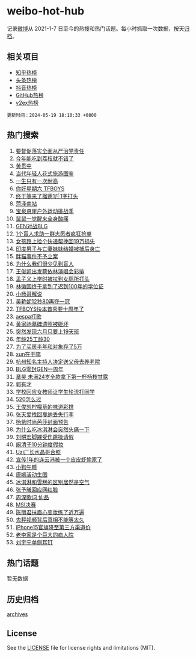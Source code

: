 # weibo-hot-hub

记录[微博](https://www.weibo.com)从 2021-1-7 日至今的热搜和热门话题。每小时抓取一次数据，按天[归档](archives)。

## 相关项目

- [知乎热榜](https://github.com/lonnyzhang423/zhihu-hot-hub)
- [头条热榜](https://github.com/lonnyzhang423/toutiao-hot-hub)
- [抖音热榜](https://github.com/lonnyzhang423/douyin-hot-hub)
- [GitHub热榜](https://github.com/lonnyzhang423/github-hot-hub)
- [v2ex热榜](https://github.com/lonnyzhang423/v2ex-hot-hub)


`更新时间：2024-05-19 18:10:33 +0800`

## 热门搜索

1. [要督促落实全面从严治党责任](https://m.weibo.cn/search?containerid=100103type%3D1%26t%3D10%26q%3D%23%E8%A6%81%E7%9D%A3%E4%BF%83%E8%90%BD%E5%AE%9E%E5%85%A8%E9%9D%A2%E4%BB%8E%E4%B8%A5%E6%B2%BB%E5%85%9A%E8%B4%A3%E4%BB%BB%23&stream_entry_id=51&isnewpage=1&extparam=seat%3D1%26dgr%3D0%26filter_type%3Drealtimehot%26stream_entry_id%3D51%26c_type%3D51%26pos%3D0%26cate%3D10103%26q%3D%2523%25E8%25A6%2581%25E7%259D%25A3%25E4%25BF%2583%25E8%2590%25BD%25E5%25AE%259E%25E5%2585%25A8%25E9%259D%25A2%25E4%25BB%258E%25E4%25B8%25A5%25E6%25B2%25BB%25E5%2585%259A%25E8%25B4%25A3%25E4%25BB%25BB%2523%26display_time%3D1716113432%26pre_seqid%3D1716113432356015665223)
1. [今年能吃到荔枝就不错了](https://m.weibo.cn/search?containerid=100103type%3D1%26t%3D10%26q%3D%23%E4%BB%8A%E5%B9%B4%E8%83%BD%E5%90%83%E5%88%B0%E8%8D%94%E6%9E%9D%E5%B0%B1%E4%B8%8D%E9%94%99%E4%BA%86%23&stream_entry_id=31&isnewpage=1&extparam=seat%3D1%26dgr%3D0%26flag%3D2%26realpos%3D1%26stream_entry_id%3D31%26filter_type%3Drealtimehot%26lcate%3D5001%26c_type%3D31%26cate%3D5001%26band_rank%3D1%26pos%3D0%26q%3D%2523%25E4%25BB%258A%25E5%25B9%25B4%25E8%2583%25BD%25E5%2590%2583%25E5%2588%25B0%25E8%258D%2594%25E6%259E%259D%25E5%25B0%25B1%25E4%25B8%258D%25E9%2594%2599%25E4%25BA%2586%2523%26display_time%3D1716113432%26pre_seqid%3D1716113432356015665223)
1. [黄贯中](https://m.weibo.cn/search?containerid=100103type%3D1%26t%3D10%26q%3D%E9%BB%84%E8%B4%AF%E4%B8%AD&stream_entry_id=31&isnewpage=1&extparam=seat%3D1%26dgr%3D0%26flag%3D1%26realpos%3D2%26stream_entry_id%3D31%26filter_type%3Drealtimehot%26lcate%3D5001%26c_type%3D31%26cate%3D5001%26band_rank%3D2%26pos%3D1%26q%3D%25E9%25BB%2584%25E8%25B4%25AF%25E4%25B8%25AD%26display_time%3D1716113432%26pre_seqid%3D1716113432356015665223)
1. [当代年轻人花式旅游图鉴](https://m.weibo.cn/search?containerid=100103type%3D1%26t%3D10%26q%3D%23%E5%BD%93%E4%BB%A3%E5%B9%B4%E8%BD%BB%E4%BA%BA%E8%8A%B1%E5%BC%8F%E6%97%85%E6%B8%B8%E5%9B%BE%E9%89%B4%23&stream_entry_id=31&isnewpage=1&extparam=seat%3D1%26dgr%3D0%26flag%3D0%26realpos%3D3%26stream_entry_id%3D31%26filter_type%3Drealtimehot%26lcate%3D5001%26c_type%3D31%26cate%3D5001%26band_rank%3D3%26pos%3D2%26q%3D%2523%25E5%25BD%2593%25E4%25BB%25A3%25E5%25B9%25B4%25E8%25BD%25BB%25E4%25BA%25BA%25E8%258A%25B1%25E5%25BC%258F%25E6%2597%2585%25E6%25B8%25B8%25E5%259B%25BE%25E9%2589%25B4%2523%26display_time%3D1716113432%26pre_seqid%3D1716113432356015665223)
1. [一生只有一次耐高](https://m.weibo.cn/search?containerid=100103type%3D1%26t%3D10%26q%3D%23%E4%B8%80%E7%94%9F%E5%8F%AA%E6%9C%89%E4%B8%80%E6%AC%A1%E8%80%90%E9%AB%98%23&stream_entry_id=31&isnewpage=1&extparam=seat%3D1%26dgr%3D0%26adid%3D236256%26topic_ad%3D1%26is_ad_pos%3D1%26stream_entry_id%3D31%26filter_type%3Drealtimehot%26lcate%3D5001%26c_type%3D31%26cate%3D5001%26band_rank%3D4%26pos%3D3%26q%3D%2523%25E4%25B8%2580%25E7%2594%259F%25E5%258F%25AA%25E6%259C%2589%25E4%25B8%2580%25E6%25AC%25A1%25E8%2580%2590%25E9%25AB%2598%2523%26display_time%3D1716113432%26pre_seqid%3D1716113432356015665223)
1. [你好星期六 TFBOYS](https://m.weibo.cn/search?containerid=100103type%3D1%26t%3D10%26q%3D%E4%BD%A0%E5%A5%BD%E6%98%9F%E6%9C%9F%E5%85%AD+TFBOYS&stream_entry_id=31&isnewpage=1&extparam=seat%3D1%26dgr%3D0%26flag%3D2%26realpos%3D4%26stream_entry_id%3D31%26filter_type%3Drealtimehot%26lcate%3D5001%26c_type%3D31%26cate%3D5001%26band_rank%3D4%26pos%3D4%26q%3D%25E4%25BD%25A0%25E5%25A5%25BD%25E6%2598%259F%25E6%259C%259F%25E5%2585%25AD%2520TFBOYS%26display_time%3D1716113432%26pre_seqid%3D1716113432356015665223)
1. [终于等来了榴莲1斤1字打头](https://m.weibo.cn/search?containerid=100103type%3D1%26t%3D10%26q%3D%23%E7%BB%88%E4%BA%8E%E7%AD%89%E6%9D%A5%E4%BA%86%E6%A6%B4%E8%8E%B21%E6%96%A41%E5%AD%97%E6%89%93%E5%A4%B4%23&stream_entry_id=31&isnewpage=1&extparam=seat%3D1%26dgr%3D0%26flag%3D0%26realpos%3D5%26stream_entry_id%3D31%26filter_type%3Drealtimehot%26lcate%3D5001%26c_type%3D31%26cate%3D5001%26band_rank%3D5%26pos%3D5%26q%3D%2523%25E7%25BB%2588%25E4%25BA%258E%25E7%25AD%2589%25E6%259D%25A5%25E4%25BA%2586%25E6%25A6%25B4%25E8%258E%25B21%25E6%2596%25A41%25E5%25AD%2597%25E6%2589%2593%25E5%25A4%25B4%2523%26display_time%3D1716113432%26pre_seqid%3D1716113432356015665223)
1. [菏泽南站](https://m.weibo.cn/search?containerid=100103type%3D1%26t%3D10%26q%3D%E8%8F%8F%E6%B3%BD%E5%8D%97%E7%AB%99&stream_entry_id=31&isnewpage=1&extparam=seat%3D1%26dgr%3D0%26flag%3D0%26realpos%3D6%26stream_entry_id%3D31%26filter_type%3Drealtimehot%26lcate%3D5001%26c_type%3D31%26cate%3D5001%26band_rank%3D6%26pos%3D6%26q%3D%25E8%258F%258F%25E6%25B3%25BD%25E5%258D%2597%25E7%25AB%2599%26display_time%3D1716113432%26pre_seqid%3D1716113432356015665223)
1. [宝泉悬崖户外运动挑战季](https://m.weibo.cn/search?containerid=100103type%3D1%26t%3D10%26q%3D%23%E5%AE%9D%E6%B3%89%E6%82%AC%E5%B4%96%E6%88%B7%E5%A4%96%E8%BF%90%E5%8A%A8%E6%8C%91%E6%88%98%E5%AD%A3%23&stream_entry_id=31&isnewpage=1&extparam=seat%3D1%26dgr%3D0%26adid%3D237030%26topic_ad%3D1%26is_ad_pos%3D1%26stream_entry_id%3D31%26filter_type%3Drealtimehot%26lcate%3D5001%26c_type%3D31%26cate%3D5001%26band_rank%3D7%26pos%3D7%26q%3D%2523%25E5%25AE%259D%25E6%25B3%2589%25E6%2582%25AC%25E5%25B4%2596%25E6%2588%25B7%25E5%25A4%2596%25E8%25BF%2590%25E5%258A%25A8%25E6%258C%2591%25E6%2588%2598%25E5%25AD%25A3%2523%26display_time%3D1716113432%26pre_seqid%3D1716113432356015665223)
1. [鼠鼠一觉醒来全身酸痛](https://m.weibo.cn/search?containerid=100103type%3D1%26t%3D10%26q%3D%23%E9%BC%A0%E9%BC%A0%E4%B8%80%E8%A7%89%E9%86%92%E6%9D%A5%E5%85%A8%E8%BA%AB%E9%85%B8%E7%97%9B%23&stream_entry_id=31&isnewpage=1&extparam=seat%3D1%26dgr%3D0%26flag%3D1%26realpos%3D7%26stream_entry_id%3D31%26filter_type%3Drealtimehot%26lcate%3D5001%26c_type%3D31%26cate%3D5001%26band_rank%3D7%26pos%3D8%26q%3D%2523%25E9%25BC%25A0%25E9%25BC%25A0%25E4%25B8%2580%25E8%25A7%2589%25E9%2586%2592%25E6%259D%25A5%25E5%2585%25A8%25E8%25BA%25AB%25E9%2585%25B8%25E7%2597%259B%2523%26display_time%3D1716113432%26pre_seqid%3D1716113432356015665223)
1. [GEN对战BLG](https://m.weibo.cn/search?containerid=100103type%3D1%26t%3D10%26q%3D%23GEN%E5%AF%B9%E6%88%98BLG%23&stream_entry_id=31&isnewpage=1&extparam=seat%3D1%26dgr%3D0%26flag%3D1%26realpos%3D8%26stream_entry_id%3D31%26filter_type%3Drealtimehot%26lcate%3D5001%26c_type%3D31%26cate%3D5001%26band_rank%3D8%26pos%3D9%26q%3D%2523GEN%25E5%25AF%25B9%25E6%2588%2598BLG%2523%26display_time%3D1716113432%26pre_seqid%3D1716113432356015665223)
1. [1个盲人求助一群志愿者疯狂抢单](https://m.weibo.cn/search?containerid=100103type%3D1%26t%3D10%26q%3D%231%E4%B8%AA%E7%9B%B2%E4%BA%BA%E6%B1%82%E5%8A%A9%E4%B8%80%E7%BE%A4%E5%BF%97%E6%84%BF%E8%80%85%E7%96%AF%E7%8B%82%E6%8A%A2%E5%8D%95%23&stream_entry_id=31&isnewpage=1&extparam=seat%3D1%26dgr%3D0%26flag%3D32768%26realpos%3D9%26stream_entry_id%3D31%26filter_type%3Drealtimehot%26lcate%3D5001%26c_type%3D31%26cate%3D5001%26band_rank%3D9%26pos%3D10%26q%3D%25231%25E4%25B8%25AA%25E7%259B%25B2%25E4%25BA%25BA%25E6%25B1%2582%25E5%258A%25A9%25E4%25B8%2580%25E7%25BE%25A4%25E5%25BF%2597%25E6%2584%25BF%25E8%2580%2585%25E7%2596%25AF%25E7%258B%2582%25E6%258A%25A2%25E5%258D%2595%2523%26display_time%3D1716113432%26pre_seqid%3D1716113432356015665223)
1. [女孩路上捡个快递帮挽回19万损失](https://m.weibo.cn/search?containerid=100103type%3D1%26t%3D10%26q%3D%23%E5%A5%B3%E5%AD%A9%E8%B7%AF%E4%B8%8A%E6%8D%A1%E4%B8%AA%E5%BF%AB%E9%80%92%E5%B8%AE%E6%8C%BD%E5%9B%9E19%E4%B8%87%E6%8D%9F%E5%A4%B1%23&stream_entry_id=31&isnewpage=1&extparam=seat%3D1%26dgr%3D0%26flag%3D32768%26realpos%3D10%26stream_entry_id%3D31%26filter_type%3Drealtimehot%26lcate%3D5001%26c_type%3D31%26cate%3D5001%26band_rank%3D10%26pos%3D11%26q%3D%2523%25E5%25A5%25B3%25E5%25AD%25A9%25E8%25B7%25AF%25E4%25B8%258A%25E6%258D%25A1%25E4%25B8%25AA%25E5%25BF%25AB%25E9%2580%2592%25E5%25B8%25AE%25E6%258C%25BD%25E5%259B%259E19%25E4%25B8%2587%25E6%258D%259F%25E5%25A4%25B1%2523%26display_time%3D1716113432%26pre_seqid%3D1716113432356015665223)
1. [印度男子与亡妻妹妹结婚被捕后身亡](https://m.weibo.cn/search?containerid=100103type%3D1%26t%3D10%26q%3D%23%E5%8D%B0%E5%BA%A6%E7%94%B7%E5%AD%90%E4%B8%8E%E4%BA%A1%E5%A6%BB%E5%A6%B9%E5%A6%B9%E7%BB%93%E5%A9%9A%E8%A2%AB%E6%8D%95%E5%90%8E%E8%BA%AB%E4%BA%A1%23&stream_entry_id=31&isnewpage=1&extparam=seat%3D1%26dgr%3D0%26flag%3D1%26realpos%3D11%26stream_entry_id%3D31%26filter_type%3Drealtimehot%26lcate%3D5001%26c_type%3D31%26cate%3D5001%26band_rank%3D11%26pos%3D12%26q%3D%2523%25E5%258D%25B0%25E5%25BA%25A6%25E7%2594%25B7%25E5%25AD%2590%25E4%25B8%258E%25E4%25BA%25A1%25E5%25A6%25BB%25E5%25A6%25B9%25E5%25A6%25B9%25E7%25BB%2593%25E5%25A9%259A%25E8%25A2%25AB%25E6%258D%2595%25E5%2590%258E%25E8%25BA%25AB%25E4%25BA%25A1%2523%26display_time%3D1716113432%26pre_seqid%3D1716113432356015665223)
1. [胖猫事件不予立案](https://m.weibo.cn/search?containerid=100103type%3D1%26t%3D10%26q%3D%23%E8%83%96%E7%8C%AB%E4%BA%8B%E4%BB%B6%E4%B8%8D%E4%BA%88%E7%AB%8B%E6%A1%88%23&stream_entry_id=31&isnewpage=1&extparam=seat%3D1%26dgr%3D0%26flag%3D1%26realpos%3D12%26stream_entry_id%3D31%26filter_type%3Drealtimehot%26lcate%3D5001%26c_type%3D31%26cate%3D5001%26band_rank%3D12%26pos%3D13%26q%3D%2523%25E8%2583%2596%25E7%258C%25AB%25E4%25BA%258B%25E4%25BB%25B6%25E4%25B8%258D%25E4%25BA%2588%25E7%25AB%258B%25E6%25A1%2588%2523%26display_time%3D1716113432%26pre_seqid%3D1716113432356015665223)
1. [为什么我们很少见到盲人](https://m.weibo.cn/search?containerid=100103type%3D1%26t%3D10%26q%3D%23%E4%B8%BA%E4%BB%80%E4%B9%88%E6%88%91%E4%BB%AC%E5%BE%88%E5%B0%91%E8%A7%81%E5%88%B0%E7%9B%B2%E4%BA%BA%23&stream_entry_id=31&isnewpage=1&extparam=seat%3D1%26dgr%3D0%26flag%3D1%26realpos%3D13%26stream_entry_id%3D31%26filter_type%3Drealtimehot%26lcate%3D5001%26c_type%3D31%26cate%3D5001%26band_rank%3D13%26pos%3D14%26q%3D%2523%25E4%25B8%25BA%25E4%25BB%2580%25E4%25B9%2588%25E6%2588%2591%25E4%25BB%25AC%25E5%25BE%2588%25E5%25B0%2591%25E8%25A7%2581%25E5%2588%25B0%25E7%259B%25B2%25E4%25BA%25BA%2523%26display_time%3D1716113432%26pre_seqid%3D1716113432356015665223)
1. [王俊凯出发蔡依林演唱会彩排](https://m.weibo.cn/search?containerid=100103type%3D1%26t%3D10%26q%3D%23%E7%8E%8B%E4%BF%8A%E5%87%AF%E5%87%BA%E5%8F%91%E8%94%A1%E4%BE%9D%E6%9E%97%E6%BC%94%E5%94%B1%E4%BC%9A%E5%BD%A9%E6%8E%92%23&stream_entry_id=31&isnewpage=1&extparam=seat%3D1%26dgr%3D0%26flag%3D0%26realpos%3D14%26stream_entry_id%3D31%26filter_type%3Drealtimehot%26lcate%3D5001%26c_type%3D31%26cate%3D5001%26band_rank%3D14%26pos%3D15%26q%3D%2523%25E7%258E%258B%25E4%25BF%258A%25E5%2587%25AF%25E5%2587%25BA%25E5%258F%2591%25E8%2594%25A1%25E4%25BE%259D%25E6%259E%2597%25E6%25BC%2594%25E5%2594%25B1%25E4%25BC%259A%25E5%25BD%25A9%25E6%258E%2592%2523%26display_time%3D1716113432%26pre_seqid%3D1716113432356015665223)
1. [孟子义上学时被拉到女厕所打头](https://m.weibo.cn/search?containerid=100103type%3D1%26t%3D10%26q%3D%23%E5%AD%9F%E5%AD%90%E4%B9%89%E4%B8%8A%E5%AD%A6%E6%97%B6%E8%A2%AB%E6%8B%89%E5%88%B0%E5%A5%B3%E5%8E%95%E6%89%80%E6%89%93%E5%A4%B4%23&stream_entry_id=31&isnewpage=1&extparam=seat%3D1%26dgr%3D0%26flag%3D0%26realpos%3D15%26stream_entry_id%3D31%26filter_type%3Drealtimehot%26lcate%3D5001%26c_type%3D31%26cate%3D5001%26band_rank%3D15%26pos%3D16%26q%3D%2523%25E5%25AD%259F%25E5%25AD%2590%25E4%25B9%2589%25E4%25B8%258A%25E5%25AD%25A6%25E6%2597%25B6%25E8%25A2%25AB%25E6%258B%2589%25E5%2588%25B0%25E5%25A5%25B3%25E5%258E%2595%25E6%2589%2580%25E6%2589%2593%25E5%25A4%25B4%2523%26display_time%3D1716113432%26pre_seqid%3D1716113432356015665223)
1. [林徽因终于拿到了迟到100年的学位证](https://m.weibo.cn/search?containerid=100103type%3D1%26t%3D10%26q%3D%23%E6%9E%97%E5%BE%BD%E5%9B%A0%E7%BB%88%E4%BA%8E%E6%8B%BF%E5%88%B0%E4%BA%86%E8%BF%9F%E5%88%B0100%E5%B9%B4%E7%9A%84%E5%AD%A6%E4%BD%8D%E8%AF%81%23&stream_entry_id=31&isnewpage=1&extparam=seat%3D1%26dgr%3D0%26flag%3D0%26realpos%3D16%26stream_entry_id%3D31%26filter_type%3Drealtimehot%26lcate%3D5001%26c_type%3D31%26cate%3D5001%26band_rank%3D16%26pos%3D17%26q%3D%2523%25E6%259E%2597%25E5%25BE%25BD%25E5%259B%25A0%25E7%25BB%2588%25E4%25BA%258E%25E6%258B%25BF%25E5%2588%25B0%25E4%25BA%2586%25E8%25BF%259F%25E5%2588%25B0100%25E5%25B9%25B4%25E7%259A%2584%25E5%25AD%25A6%25E4%25BD%258D%25E8%25AF%2581%2523%26display_time%3D1716113432%26pre_seqid%3D1716113432356015665223)
1. [小杨哥解说](https://m.weibo.cn/search?containerid=100103type%3D1%26t%3D10%26q%3D%E5%B0%8F%E6%9D%A8%E5%93%A5%E8%A7%A3%E8%AF%B4&stream_entry_id=31&isnewpage=1&extparam=seat%3D1%26dgr%3D0%26flag%3D1%26realpos%3D17%26stream_entry_id%3D31%26filter_type%3Drealtimehot%26lcate%3D5001%26c_type%3D31%26cate%3D5001%26band_rank%3D17%26pos%3D18%26q%3D%25E5%25B0%258F%25E6%259D%25A8%25E5%2593%25A5%25E8%25A7%25A3%25E8%25AF%25B4%26display_time%3D1716113432%26pre_seqid%3D1716113432356015665223)
1. [吴艳妮12秒80再夺一冠](https://m.weibo.cn/search?containerid=100103type%3D1%26t%3D10%26q%3D%23%E5%90%B4%E8%89%B3%E5%A6%AE12%E7%A7%9280%E5%86%8D%E5%A4%BA%E4%B8%80%E5%86%A0%23&stream_entry_id=31&isnewpage=1&extparam=seat%3D1%26dgr%3D0%26flag%3D0%26realpos%3D18%26stream_entry_id%3D31%26filter_type%3Drealtimehot%26lcate%3D5001%26c_type%3D31%26cate%3D5001%26band_rank%3D18%26pos%3D19%26q%3D%2523%25E5%2590%25B4%25E8%2589%25B3%25E5%25A6%25AE12%25E7%25A7%259280%25E5%2586%258D%25E5%25A4%25BA%25E4%25B8%2580%25E5%2586%25A0%2523%26display_time%3D1716113432%26pre_seqid%3D1716113432356015665223)
1. [TFBOYS快本首秀要十周年了](https://m.weibo.cn/search?containerid=100103type%3D1%26t%3D10%26q%3D%23TFBOYS%E5%BF%AB%E6%9C%AC%E9%A6%96%E7%A7%80%E8%A6%81%E5%8D%81%E5%91%A8%E5%B9%B4%E4%BA%86%23&stream_entry_id=31&isnewpage=1&extparam=seat%3D1%26dgr%3D0%26flag%3D0%26realpos%3D19%26stream_entry_id%3D31%26filter_type%3Drealtimehot%26lcate%3D5001%26c_type%3D31%26cate%3D5001%26band_rank%3D19%26pos%3D20%26q%3D%2523TFBOYS%25E5%25BF%25AB%25E6%259C%25AC%25E9%25A6%2596%25E7%25A7%2580%25E8%25A6%2581%25E5%258D%2581%25E5%2591%25A8%25E5%25B9%25B4%25E4%25BA%2586%2523%26display_time%3D1716113432%26pre_seqid%3D1716113432356015665223)
1. [aespa打歌](https://m.weibo.cn/search?containerid=100103type%3D1%26t%3D10%26q%3Daespa%E6%89%93%E6%AD%8C&stream_entry_id=31&isnewpage=1&extparam=seat%3D1%26dgr%3D0%26flag%3D1%26realpos%3D20%26stream_entry_id%3D31%26filter_type%3Drealtimehot%26lcate%3D5001%26c_type%3D31%26cate%3D5001%26band_rank%3D20%26pos%3D21%26q%3Daespa%25E6%2589%2593%25E6%25AD%258C%26display_time%3D1716113432%26pre_seqid%3D1716113432356015665223)
1. [黄家驹墓碑遗照被砸坏](https://m.weibo.cn/search?containerid=100103type%3D1%26t%3D10%26q%3D%23%E9%BB%84%E5%AE%B6%E9%A9%B9%E5%A2%93%E7%A2%91%E9%81%97%E7%85%A7%E8%A2%AB%E7%A0%B8%E5%9D%8F%23&stream_entry_id=31&isnewpage=1&extparam=seat%3D1%26dgr%3D0%26flag%3D2%26realpos%3D21%26stream_entry_id%3D31%26filter_type%3Drealtimehot%26lcate%3D5001%26c_type%3D31%26cate%3D5001%26band_rank%3D21%26pos%3D22%26q%3D%2523%25E9%25BB%2584%25E5%25AE%25B6%25E9%25A9%25B9%25E5%25A2%2593%25E7%25A2%2591%25E9%2581%2597%25E7%2585%25A7%25E8%25A2%25AB%25E7%25A0%25B8%25E5%259D%258F%2523%26display_time%3D1716113432%26pre_seqid%3D1716113432356015665223)
1. [突然发现六月只要上19天班](https://m.weibo.cn/search?containerid=100103type%3D1%26t%3D10%26q%3D%23%E7%AA%81%E7%84%B6%E5%8F%91%E7%8E%B0%E5%85%AD%E6%9C%88%E5%8F%AA%E8%A6%81%E4%B8%8A19%E5%A4%A9%E7%8F%AD%23&stream_entry_id=31&isnewpage=1&extparam=seat%3D1%26dgr%3D0%26flag%3D1%26realpos%3D22%26stream_entry_id%3D31%26filter_type%3Drealtimehot%26lcate%3D5001%26c_type%3D31%26cate%3D5001%26band_rank%3D22%26pos%3D23%26q%3D%2523%25E7%25AA%2581%25E7%2584%25B6%25E5%258F%2591%25E7%258E%25B0%25E5%2585%25AD%25E6%259C%2588%25E5%258F%25AA%25E8%25A6%2581%25E4%25B8%258A19%25E5%25A4%25A9%25E7%258F%25AD%2523%26display_time%3D1716113432%26pre_seqid%3D1716113432356015665223)
1. [年龄25工龄30](https://m.weibo.cn/search?containerid=100103type%3D1%26t%3D10%26q%3D%E5%B9%B4%E9%BE%8425%E5%B7%A5%E9%BE%8430&stream_entry_id=31&isnewpage=1&extparam=seat%3D1%26dgr%3D0%26flag%3D1%26realpos%3D23%26stream_entry_id%3D31%26filter_type%3Drealtimehot%26lcate%3D5001%26c_type%3D31%26cate%3D5001%26band_rank%3D23%26pos%3D24%26q%3D%25E5%25B9%25B4%25E9%25BE%258425%25E5%25B7%25A5%25E9%25BE%258430%26display_time%3D1716113432%26pre_seqid%3D1716113432356015665223)
1. [为了买房半年和对象存了5万](https://m.weibo.cn/search?containerid=100103type%3D1%26t%3D10%26q%3D%23%E4%B8%BA%E4%BA%86%E4%B9%B0%E6%88%BF%E5%8D%8A%E5%B9%B4%E5%92%8C%E5%AF%B9%E8%B1%A1%E5%AD%98%E4%BA%865%E4%B8%87%23&stream_entry_id=31&isnewpage=1&extparam=seat%3D1%26dgr%3D0%26flag%3D1%26realpos%3D24%26stream_entry_id%3D31%26filter_type%3Drealtimehot%26lcate%3D5001%26c_type%3D31%26cate%3D5001%26band_rank%3D24%26pos%3D25%26q%3D%2523%25E4%25B8%25BA%25E4%25BA%2586%25E4%25B9%25B0%25E6%2588%25BF%25E5%258D%258A%25E5%25B9%25B4%25E5%2592%258C%25E5%25AF%25B9%25E8%25B1%25A1%25E5%25AD%2598%25E4%25BA%25865%25E4%25B8%2587%2523%26display_time%3D1716113432%26pre_seqid%3D1716113432356015665223)
1. [xun在干嘛](https://m.weibo.cn/search?containerid=100103type%3D1%26t%3D10%26q%3Dxun%E5%9C%A8%E5%B9%B2%E5%98%9B&stream_entry_id=31&isnewpage=1&extparam=seat%3D1%26dgr%3D0%26flag%3D1%26realpos%3D25%26stream_entry_id%3D31%26filter_type%3Drealtimehot%26lcate%3D5001%26c_type%3D31%26cate%3D5001%26band_rank%3D25%26pos%3D26%26q%3Dxun%25E5%259C%25A8%25E5%25B9%25B2%25E5%2598%259B%26display_time%3D1716113432%26pre_seqid%3D1716113432356015665223)
1. [杭州知名主持人决定送父母去养老院](https://m.weibo.cn/search?containerid=100103type%3D1%26t%3D10%26q%3D%23%E6%9D%AD%E5%B7%9E%E7%9F%A5%E5%90%8D%E4%B8%BB%E6%8C%81%E4%BA%BA%E5%86%B3%E5%AE%9A%E9%80%81%E7%88%B6%E6%AF%8D%E5%8E%BB%E5%85%BB%E8%80%81%E9%99%A2%23&stream_entry_id=31&isnewpage=1&extparam=seat%3D1%26dgr%3D0%26flag%3D1%26realpos%3D26%26stream_entry_id%3D31%26filter_type%3Drealtimehot%26lcate%3D5001%26c_type%3D31%26cate%3D5001%26band_rank%3D26%26pos%3D27%26q%3D%2523%25E6%259D%25AD%25E5%25B7%259E%25E7%259F%25A5%25E5%2590%258D%25E4%25B8%25BB%25E6%258C%2581%25E4%25BA%25BA%25E5%2586%25B3%25E5%25AE%259A%25E9%2580%2581%25E7%2588%25B6%25E6%25AF%258D%25E5%258E%25BB%25E5%2585%25BB%25E8%2580%2581%25E9%2599%25A2%2523%26display_time%3D1716113432%26pre_seqid%3D1716113432356015665223)
1. [BLG零封GEN一周年](https://m.weibo.cn/search?containerid=100103type%3D1%26t%3D10%26q%3D%23BLG%E9%9B%B6%E5%B0%81GEN%E4%B8%80%E5%91%A8%E5%B9%B4%23&stream_entry_id=31&isnewpage=1&extparam=seat%3D1%26dgr%3D0%26flag%3D1%26realpos%3D27%26stream_entry_id%3D31%26filter_type%3Drealtimehot%26lcate%3D5001%26c_type%3D31%26cate%3D5001%26band_rank%3D27%26pos%3D28%26q%3D%2523BLG%25E9%259B%25B6%25E5%25B0%2581GEN%25E4%25B8%2580%25E5%2591%25A8%25E5%25B9%25B4%2523%26display_time%3D1716113432%26pre_seqid%3D1716113432356015665223)
1. [章昊 未满24岁全款拿下第一杯杨枝甘露](https://m.weibo.cn/search?containerid=100103type%3D1%26t%3D10%26q%3D%E7%AB%A0%E6%98%8A+%E6%9C%AA%E6%BB%A124%E5%B2%81%E5%85%A8%E6%AC%BE%E6%8B%BF%E4%B8%8B%E7%AC%AC%E4%B8%80%E6%9D%AF%E6%9D%A8%E6%9E%9D%E7%94%98%E9%9C%B2&stream_entry_id=31&isnewpage=1&extparam=seat%3D1%26dgr%3D0%26flag%3D0%26realpos%3D28%26stream_entry_id%3D31%26filter_type%3Drealtimehot%26lcate%3D5001%26c_type%3D31%26cate%3D5001%26band_rank%3D28%26pos%3D29%26q%3D%25E7%25AB%25A0%25E6%2598%258A%2520%25E6%259C%25AA%25E6%25BB%25A124%25E5%25B2%2581%25E5%2585%25A8%25E6%25AC%25BE%25E6%258B%25BF%25E4%25B8%258B%25E7%25AC%25AC%25E4%25B8%2580%25E6%259D%25AF%25E6%259D%25A8%25E6%259E%259D%25E7%2594%2598%25E9%259C%25B2%26display_time%3D1716113432%26pre_seqid%3D1716113432356015665223)
1. [郭有才](https://m.weibo.cn/search?containerid=100103type%3D1%26t%3D10%26q%3D%E9%83%AD%E6%9C%89%E6%89%8D&stream_entry_id=31&isnewpage=1&extparam=seat%3D1%26dgr%3D0%26flag%3D0%26realpos%3D29%26stream_entry_id%3D31%26filter_type%3Drealtimehot%26lcate%3D5001%26c_type%3D31%26cate%3D5001%26band_rank%3D29%26pos%3D30%26q%3D%25E9%2583%25AD%25E6%259C%2589%25E6%2589%258D%26display_time%3D1716113432%26pre_seqid%3D1716113432356015665223)
1. [学校回应女教师让学生轮流打同学](https://m.weibo.cn/search?containerid=100103type%3D1%26t%3D10%26q%3D%23%E5%AD%A6%E6%A0%A1%E5%9B%9E%E5%BA%94%E5%A5%B3%E6%95%99%E5%B8%88%E8%AE%A9%E5%AD%A6%E7%94%9F%E8%BD%AE%E6%B5%81%E6%89%93%E5%90%8C%E5%AD%A6%23&stream_entry_id=31&isnewpage=1&extparam=seat%3D1%26dgr%3D0%26flag%3D1%26realpos%3D30%26stream_entry_id%3D31%26filter_type%3Drealtimehot%26lcate%3D5001%26c_type%3D31%26cate%3D5001%26band_rank%3D30%26pos%3D31%26q%3D%2523%25E5%25AD%25A6%25E6%25A0%25A1%25E5%259B%259E%25E5%25BA%2594%25E5%25A5%25B3%25E6%2595%2599%25E5%25B8%2588%25E8%25AE%25A9%25E5%25AD%25A6%25E7%2594%259F%25E8%25BD%25AE%25E6%25B5%2581%25E6%2589%2593%25E5%2590%258C%25E5%25AD%25A6%2523%26display_time%3D1716113432%26pre_seqid%3D1716113432356015665223)
1. [520怎么过](https://m.weibo.cn/search?containerid=100103type%3D1%26t%3D10%26q%3D%23520%E6%80%8E%E4%B9%88%E8%BF%87%23&stream_entry_id=31&isnewpage=1&extparam=seat%3D1%26dgr%3D0%26flag%3D1%26realpos%3D31%26stream_entry_id%3D31%26filter_type%3Drealtimehot%26lcate%3D5001%26c_type%3D31%26cate%3D5001%26band_rank%3D31%26pos%3D32%26q%3D%2523520%25E6%2580%258E%25E4%25B9%2588%25E8%25BF%2587%2523%26display_time%3D1716113432%26pre_seqid%3D1716113432356015665223)
1. [王俊凯柠檬草的味道彩排](https://m.weibo.cn/search?containerid=100103type%3D1%26t%3D10%26q%3D%23%E7%8E%8B%E4%BF%8A%E5%87%AF%E6%9F%A0%E6%AA%AC%E8%8D%89%E7%9A%84%E5%91%B3%E9%81%93%E5%BD%A9%E6%8E%92%23&stream_entry_id=31&isnewpage=1&extparam=seat%3D1%26dgr%3D0%26flag%3D1%26realpos%3D32%26stream_entry_id%3D31%26filter_type%3Drealtimehot%26lcate%3D5001%26c_type%3D31%26cate%3D5001%26band_rank%3D32%26pos%3D33%26q%3D%2523%25E7%258E%258B%25E4%25BF%258A%25E5%2587%25AF%25E6%259F%25A0%25E6%25AA%25AC%25E8%258D%2589%25E7%259A%2584%25E5%2591%25B3%25E9%2581%2593%25E5%25BD%25A9%25E6%258E%2592%2523%26display_time%3D1716113432%26pre_seqid%3D1716113432356015665223)
1. [张天爱找回戛纳丢失行李](https://m.weibo.cn/search?containerid=100103type%3D1%26t%3D10%26q%3D%23%E5%BC%A0%E5%A4%A9%E7%88%B1%E6%89%BE%E5%9B%9E%E6%88%9B%E7%BA%B3%E4%B8%A2%E5%A4%B1%E8%A1%8C%E6%9D%8E%23&stream_entry_id=31&isnewpage=1&extparam=seat%3D1%26dgr%3D0%26flag%3D1%26realpos%3D33%26stream_entry_id%3D31%26filter_type%3Drealtimehot%26lcate%3D5001%26c_type%3D31%26cate%3D5001%26band_rank%3D33%26pos%3D34%26q%3D%2523%25E5%25BC%25A0%25E5%25A4%25A9%25E7%2588%25B1%25E6%2589%25BE%25E5%259B%259E%25E6%2588%259B%25E7%25BA%25B3%25E4%25B8%25A2%25E5%25A4%25B1%25E8%25A1%258C%25E6%259D%258E%2523%26display_time%3D1716113432%26pre_seqid%3D1716113432356015665223)
1. [杨紫时尚芭莎封面预告](https://m.weibo.cn/search?containerid=100103type%3D1%26t%3D10%26q%3D%23%E6%9D%A8%E7%B4%AB%E6%97%B6%E5%B0%9A%E8%8A%AD%E8%8E%8E%E5%B0%81%E9%9D%A2%E9%A2%84%E5%91%8A%23&stream_entry_id=31&isnewpage=1&extparam=seat%3D1%26dgr%3D0%26flag%3D1%26realpos%3D34%26stream_entry_id%3D31%26filter_type%3Drealtimehot%26lcate%3D5001%26c_type%3D31%26cate%3D5001%26band_rank%3D34%26pos%3D35%26q%3D%2523%25E6%259D%25A8%25E7%25B4%25AB%25E6%2597%25B6%25E5%25B0%259A%25E8%258A%25AD%25E8%258E%258E%25E5%25B0%2581%25E9%259D%25A2%25E9%25A2%2584%25E5%2591%258A%2523%26display_time%3D1716113432%26pre_seqid%3D1716113432356015665223)
1. [为什么吃冰淇淋会突然头痛一下](https://m.weibo.cn/search?containerid=100103type%3D1%26t%3D10%26q%3D%E4%B8%BA%E4%BB%80%E4%B9%88%E5%90%83%E5%86%B0%E6%B7%87%E6%B7%8B%E4%BC%9A%E7%AA%81%E7%84%B6%E5%A4%B4%E7%97%9B%E4%B8%80%E4%B8%8B&stream_entry_id=31&isnewpage=1&extparam=seat%3D1%26dgr%3D0%26flag%3D0%26realpos%3D35%26stream_entry_id%3D31%26filter_type%3Drealtimehot%26lcate%3D5001%26c_type%3D31%26cate%3D5001%26band_rank%3D35%26pos%3D36%26q%3D%25E4%25B8%25BA%25E4%25BB%2580%25E4%25B9%2588%25E5%2590%2583%25E5%2586%25B0%25E6%25B7%2587%25E6%25B7%258B%25E4%25BC%259A%25E7%25AA%2581%25E7%2584%25B6%25E5%25A4%25B4%25E7%2597%259B%25E4%25B8%2580%25E4%25B8%258B%26display_time%3D1716113432%26pre_seqid%3D1716113432356015665223)
1. [刘畊宏脚踝受伤跳操请假](https://m.weibo.cn/search?containerid=100103type%3D1%26t%3D10%26q%3D%23%E5%88%98%E7%95%8A%E5%AE%8F%E8%84%9A%E8%B8%9D%E5%8F%97%E4%BC%A4%E8%B7%B3%E6%93%8D%E8%AF%B7%E5%81%87%23&stream_entry_id=31&isnewpage=1&extparam=seat%3D1%26dgr%3D0%26flag%3D1%26realpos%3D36%26stream_entry_id%3D31%26filter_type%3Drealtimehot%26lcate%3D5001%26c_type%3D31%26cate%3D5001%26band_rank%3D36%26pos%3D37%26q%3D%2523%25E5%2588%2598%25E7%2595%258A%25E5%25AE%258F%25E8%2584%259A%25E8%25B8%259D%25E5%258F%2597%25E4%25BC%25A4%25E8%25B7%25B3%25E6%2593%258D%25E8%25AF%25B7%25E5%2581%2587%2523%26display_time%3D1716113432%26pre_seqid%3D1716113432356015665223)
1. [阚清子10分钟度假妆](https://m.weibo.cn/search?containerid=100103type%3D1%26t%3D10%26q%3D%E9%98%9A%E6%B8%85%E5%AD%9010%E5%88%86%E9%92%9F%E5%BA%A6%E5%81%87%E5%A6%86&stream_entry_id=31&isnewpage=1&extparam=seat%3D1%26dgr%3D0%26flag%3D1%26realpos%3D37%26stream_entry_id%3D31%26filter_type%3Drealtimehot%26lcate%3D5001%26c_type%3D31%26cate%3D5001%26band_rank%3D37%26pos%3D38%26q%3D%25E9%2598%259A%25E6%25B8%2585%25E5%25AD%259010%25E5%2588%2586%25E9%2592%259F%25E5%25BA%25A6%25E5%2581%2587%25E5%25A6%2586%26display_time%3D1716113432%26pre_seqid%3D1716113432356015665223)
1. [Uzi厂长水晶哥合照](https://m.weibo.cn/search?containerid=100103type%3D1%26t%3D10%26q%3D%23Uzi%E5%8E%82%E9%95%BF%E6%B0%B4%E6%99%B6%E5%93%A5%E5%90%88%E7%85%A7%23&stream_entry_id=31&isnewpage=1&extparam=seat%3D1%26dgr%3D0%26flag%3D1%26realpos%3D38%26stream_entry_id%3D31%26filter_type%3Drealtimehot%26lcate%3D5001%26c_type%3D31%26cate%3D5001%26band_rank%3D38%26pos%3D39%26q%3D%2523Uzi%25E5%258E%2582%25E9%2595%25BF%25E6%25B0%25B4%25E6%2599%25B6%25E5%2593%25A5%25E5%2590%2588%25E7%2585%25A7%2523%26display_time%3D1716113432%26pre_seqid%3D1716113432356015665223)
1. [宣传1年的连云港被一个皮皮虾偷家了](https://m.weibo.cn/search?containerid=100103type%3D1%26t%3D10%26q%3D%23%E5%AE%A3%E4%BC%A01%E5%B9%B4%E7%9A%84%E8%BF%9E%E4%BA%91%E6%B8%AF%E8%A2%AB%E4%B8%80%E4%B8%AA%E7%9A%AE%E7%9A%AE%E8%99%BE%E5%81%B7%E5%AE%B6%E4%BA%86%23&stream_entry_id=31&isnewpage=1&extparam=seat%3D1%26dgr%3D0%26flag%3D0%26realpos%3D39%26stream_entry_id%3D31%26filter_type%3Drealtimehot%26lcate%3D5001%26c_type%3D31%26cate%3D5001%26band_rank%3D39%26pos%3D40%26q%3D%2523%25E5%25AE%25A3%25E4%25BC%25A01%25E5%25B9%25B4%25E7%259A%2584%25E8%25BF%259E%25E4%25BA%2591%25E6%25B8%25AF%25E8%25A2%25AB%25E4%25B8%2580%25E4%25B8%25AA%25E7%259A%25AE%25E7%259A%25AE%25E8%2599%25BE%25E5%2581%25B7%25E5%25AE%25B6%25E4%25BA%2586%2523%26display_time%3D1716113432%26pre_seqid%3D1716113432356015665223)
1. [小狗午睡](https://m.weibo.cn/search?containerid=100103type%3D1%26t%3D10%26q%3D%E5%B0%8F%E7%8B%97%E5%8D%88%E7%9D%A1&stream_entry_id=31&isnewpage=1&extparam=seat%3D1%26dgr%3D0%26flag%3D1%26realpos%3D40%26stream_entry_id%3D31%26filter_type%3Drealtimehot%26lcate%3D5001%26c_type%3D31%26cate%3D5001%26band_rank%3D40%26pos%3D41%26q%3D%25E5%25B0%258F%25E7%258B%2597%25E5%258D%2588%25E7%259D%25A1%26display_time%3D1716113432%26pre_seqid%3D1716113432356015665223)
1. [唐嫣活动生图](https://m.weibo.cn/search?containerid=100103type%3D1%26t%3D10%26q%3D%E5%94%90%E5%AB%A3%E6%B4%BB%E5%8A%A8%E7%94%9F%E5%9B%BE&stream_entry_id=31&isnewpage=1&extparam=seat%3D1%26dgr%3D0%26flag%3D0%26realpos%3D41%26stream_entry_id%3D31%26filter_type%3Drealtimehot%26lcate%3D5001%26c_type%3D31%26cate%3D5001%26band_rank%3D41%26pos%3D42%26q%3D%25E5%2594%2590%25E5%25AB%25A3%25E6%25B4%25BB%25E5%258A%25A8%25E7%2594%259F%25E5%259B%25BE%26display_time%3D1716113432%26pre_seqid%3D1716113432356015665223)
1. [冰淇淋和雪糕的区别居然是空气](https://m.weibo.cn/search?containerid=100103type%3D1%26t%3D10%26q%3D%23%E5%86%B0%E6%B7%87%E6%B7%8B%E5%92%8C%E9%9B%AA%E7%B3%95%E7%9A%84%E5%8C%BA%E5%88%AB%E5%B1%85%E7%84%B6%E6%98%AF%E7%A9%BA%E6%B0%94%23&stream_entry_id=31&isnewpage=1&extparam=seat%3D1%26dgr%3D0%26flag%3D1%26realpos%3D42%26stream_entry_id%3D31%26filter_type%3Drealtimehot%26lcate%3D5001%26c_type%3D31%26cate%3D5001%26band_rank%3D42%26pos%3D43%26q%3D%2523%25E5%2586%25B0%25E6%25B7%2587%25E6%25B7%258B%25E5%2592%258C%25E9%259B%25AA%25E7%25B3%2595%25E7%259A%2584%25E5%258C%25BA%25E5%2588%25AB%25E5%25B1%2585%25E7%2584%25B6%25E6%2598%25AF%25E7%25A9%25BA%25E6%25B0%2594%2523%26display_time%3D1716113432%26pre_seqid%3D1716113432356015665223)
1. [张予曦回应网红脸](https://m.weibo.cn/search?containerid=100103type%3D1%26t%3D10%26q%3D%23%E5%BC%A0%E4%BA%88%E6%9B%A6%E5%9B%9E%E5%BA%94%E7%BD%91%E7%BA%A2%E8%84%B8%23&stream_entry_id=31&isnewpage=1&extparam=seat%3D1%26dgr%3D0%26flag%3D0%26realpos%3D43%26stream_entry_id%3D31%26filter_type%3Drealtimehot%26lcate%3D5001%26c_type%3D31%26cate%3D5001%26band_rank%3D43%26pos%3D44%26q%3D%2523%25E5%25BC%25A0%25E4%25BA%2588%25E6%259B%25A6%25E5%259B%259E%25E5%25BA%2594%25E7%25BD%2591%25E7%25BA%25A2%25E8%2584%25B8%2523%26display_time%3D1716113432%26pre_seqid%3D1716113432356015665223)
1. [周深歌词 仙品](https://m.weibo.cn/search?containerid=100103type%3D1%26t%3D10%26q%3D%E5%91%A8%E6%B7%B1%E6%AD%8C%E8%AF%8D+%E4%BB%99%E5%93%81&stream_entry_id=31&isnewpage=1&extparam=seat%3D1%26dgr%3D0%26flag%3D1%26realpos%3D44%26stream_entry_id%3D31%26filter_type%3Drealtimehot%26lcate%3D5001%26c_type%3D31%26cate%3D5001%26band_rank%3D44%26pos%3D45%26q%3D%25E5%2591%25A8%25E6%25B7%25B1%25E6%25AD%258C%25E8%25AF%258D%2520%25E4%25BB%2599%25E5%2593%2581%26display_time%3D1716113432%26pre_seqid%3D1716113432356015665223)
1. [MSI决赛](https://m.weibo.cn/search?containerid=100103type%3D1%26t%3D10%26q%3DMSI%E5%86%B3%E8%B5%9B&stream_entry_id=31&isnewpage=1&extparam=seat%3D1%26dgr%3D0%26flag%3D1%26realpos%3D45%26stream_entry_id%3D31%26filter_type%3Drealtimehot%26lcate%3D5001%26c_type%3D31%26cate%3D5001%26band_rank%3D45%26pos%3D46%26q%3DMSI%25E5%2586%25B3%25E8%25B5%259B%26display_time%3D1716113432%26pre_seqid%3D1716113432356015665223)
1. [陈丽君抹眉心变妆练了近万遍](https://m.weibo.cn/search?containerid=100103type%3D1%26t%3D10%26q%3D%E9%99%88%E4%B8%BD%E5%90%9B%E6%8A%B9%E7%9C%89%E5%BF%83%E5%8F%98%E5%A6%86%E7%BB%83%E4%BA%86%E8%BF%91%E4%B8%87%E9%81%8D&stream_entry_id=31&isnewpage=1&extparam=seat%3D1%26dgr%3D0%26flag%3D0%26realpos%3D46%26stream_entry_id%3D31%26filter_type%3Drealtimehot%26lcate%3D5001%26c_type%3D31%26cate%3D5001%26band_rank%3D46%26pos%3D47%26q%3D%25E9%2599%2588%25E4%25B8%25BD%25E5%2590%259B%25E6%258A%25B9%25E7%259C%2589%25E5%25BF%2583%25E5%258F%2598%25E5%25A6%2586%25E7%25BB%2583%25E4%25BA%2586%25E8%25BF%2591%25E4%25B8%2587%25E9%2581%258D%26display_time%3D1716113432%26pre_seqid%3D1716113432356015665223)
1. [鬼秤视频背后真相不能等太久](https://m.weibo.cn/search?containerid=100103type%3D1%26t%3D10%26q%3D%23%E9%AC%BC%E7%A7%A4%E8%A7%86%E9%A2%91%E8%83%8C%E5%90%8E%E7%9C%9F%E7%9B%B8%E4%B8%8D%E8%83%BD%E7%AD%89%E5%A4%AA%E4%B9%85%23&stream_entry_id=31&isnewpage=1&extparam=seat%3D1%26dgr%3D0%26flag%3D1%26realpos%3D47%26stream_entry_id%3D31%26filter_type%3Drealtimehot%26lcate%3D5001%26c_type%3D31%26cate%3D5001%26band_rank%3D47%26pos%3D48%26q%3D%2523%25E9%25AC%25BC%25E7%25A7%25A4%25E8%25A7%2586%25E9%25A2%2591%25E8%2583%258C%25E5%2590%258E%25E7%259C%259F%25E7%259B%25B8%25E4%25B8%258D%25E8%2583%25BD%25E7%25AD%2589%25E5%25A4%25AA%25E4%25B9%2585%2523%26display_time%3D1716113432%26pre_seqid%3D1716113432356015665223)
1. [iPhone15官旗降至第三方渠道价](https://m.weibo.cn/search?containerid=100103type%3D1%26t%3D10%26q%3D%23iPhone15%E5%AE%98%E6%97%97%E9%99%8D%E8%87%B3%E7%AC%AC%E4%B8%89%E6%96%B9%E6%B8%A0%E9%81%93%E4%BB%B7%23&stream_entry_id=31&isnewpage=1&extparam=seat%3D1%26dgr%3D0%26flag%3D0%26realpos%3D48%26stream_entry_id%3D31%26filter_type%3Drealtimehot%26lcate%3D5001%26c_type%3D31%26cate%3D5001%26band_rank%3D48%26pos%3D49%26q%3D%2523iPhone15%25E5%25AE%2598%25E6%2597%2597%25E9%2599%258D%25E8%2587%25B3%25E7%25AC%25AC%25E4%25B8%2589%25E6%2596%25B9%25E6%25B8%25A0%25E9%2581%2593%25E4%25BB%25B7%2523%26display_time%3D1716113432%26pre_seqid%3D1716113432356015665223)
1. [老李家是个巨大的疯人院](https://m.weibo.cn/search?containerid=100103type%3D1%26t%3D10%26q%3D%23%E8%80%81%E6%9D%8E%E5%AE%B6%E6%98%AF%E4%B8%AA%E5%B7%A8%E5%A4%A7%E7%9A%84%E7%96%AF%E4%BA%BA%E9%99%A2%23&stream_entry_id=31&isnewpage=1&extparam=seat%3D1%26dgr%3D0%26flag%3D1%26realpos%3D49%26stream_entry_id%3D31%26filter_type%3Drealtimehot%26lcate%3D5001%26c_type%3D31%26cate%3D5001%26band_rank%3D49%26pos%3D50%26q%3D%2523%25E8%2580%2581%25E6%259D%258E%25E5%25AE%25B6%25E6%2598%25AF%25E4%25B8%25AA%25E5%25B7%25A8%25E5%25A4%25A7%25E7%259A%2584%25E7%2596%25AF%25E4%25BA%25BA%25E9%2599%25A2%2523%26display_time%3D1716113432%26pre_seqid%3D1716113432356015665223)
1. [刘宇宁单侧耳钉](https://m.weibo.cn/search?containerid=100103type%3D1%26t%3D10%26q%3D%23%E5%88%98%E5%AE%87%E5%AE%81%E5%8D%95%E4%BE%A7%E8%80%B3%E9%92%89%23&stream_entry_id=31&isnewpage=1&extparam=seat%3D1%26dgr%3D0%26flag%3D1%26realpos%3D50%26stream_entry_id%3D31%26filter_type%3Drealtimehot%26lcate%3D5001%26c_type%3D31%26cate%3D5001%26band_rank%3D50%26pos%3D51%26q%3D%2523%25E5%2588%2598%25E5%25AE%2587%25E5%25AE%2581%25E5%258D%2595%25E4%25BE%25A7%25E8%2580%25B3%25E9%2592%2589%2523%26display_time%3D1716113432%26pre_seqid%3D1716113432356015665223)

## 热门话题

暂无数据

## 历史归档

[archives](archives)

## License

See the [LICENSE](LICENSE) file for license rights and limitations (MIT).
